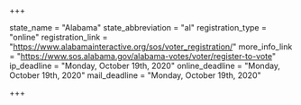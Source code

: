 +++

state_name = "Alabama"
state_abbreviation = "al"
registration_type = "online"
registration_link = "https://www.alabamainteractive.org/sos/voter_registration/"
more_info_link = "https://www.sos.alabama.gov/alabama-votes/voter/register-to-vote"
ip_deadline = "Monday, October 19th, 2020"
online_deadline = "Monday, October 19th, 2020"
mail_deadline = "Monday, October 19th, 2020"

+++